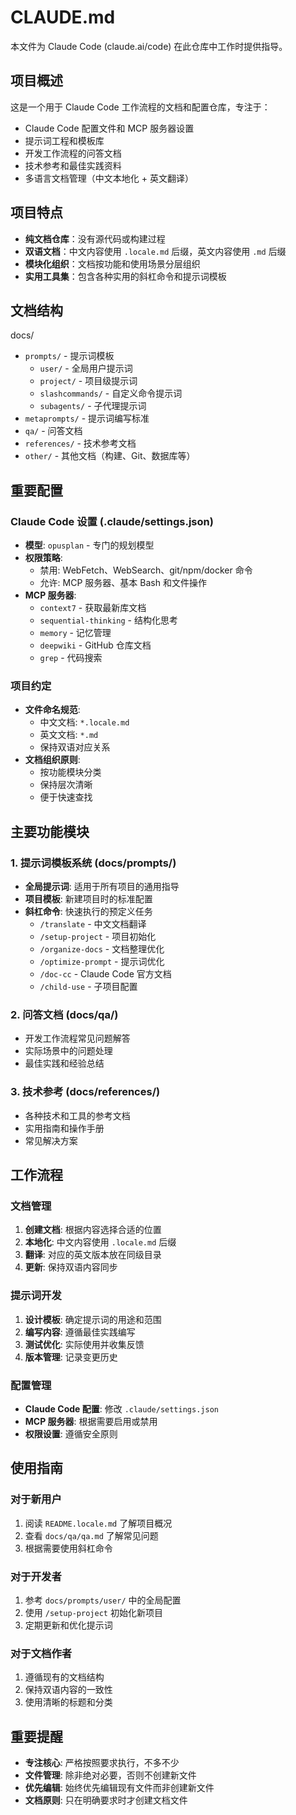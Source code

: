 # CLAUDE.md

本文件为 Claude Code (claude.ai/code) 在此仓库中工作时提供指导。

## 项目概述

这是一个用于 Claude Code 工作流程的文档和配置仓库，专注于：
- Claude Code 配置文件和 MCP 服务器设置
- 提示词工程和模板库
- 开发工作流程的问答文档
- 技术参考和最佳实践资料
- 多语言文档管理（中文本地化 + 英文翻译）

## 项目特点

- **纯文档仓库**：没有源代码或构建过程
- **双语文档**：中文内容使用 `.locale.md` 后缀，英文内容使用 `.md` 后缀
- **模块化组织**：文档按功能和使用场景分层组织
- **实用工具集**：包含各种实用的斜杠命令和提示词模板

## 文档结构

docs/
  - `prompts/` - 提示词模板
    - `user/` - 全局用户提示词
    - `project/` - 项目级提示词
    - `slashcommands/` - 自定义命令提示词
    - `subagents/` - 子代理提示词
  - `metaprompts/` - 提示词编写标准
  - `qa/` - 问答文档
  - `references/` - 技术参考文档
  - `other/` - 其他文档（构建、Git、数据库等）

## 重要配置

### Claude Code 设置 (.claude/settings.json)
- **模型**: `opusplan` - 专门的规划模型
- **权限策略**:
  - 禁用: WebFetch、WebSearch、git/npm/docker 命令
  - 允许: MCP 服务器、基本 Bash 和文件操作
- **MCP 服务器**:
  - `context7` - 获取最新库文档
  - `sequential-thinking` - 结构化思考
  - `memory` - 记忆管理
  - `deepwiki` - GitHub 仓库文档
  - `grep` - 代码搜索

### 项目约定
- **文件命名规范**:
  - 中文文档: `*.locale.md`
  - 英文文档: `*.md`
  - 保持双语对应关系
- **文档组织原则**:
  - 按功能模块分类
  - 保持层次清晰
  - 便于快速查找

## 主要功能模块

### 1. 提示词模板系统 (docs/prompts/)
- **全局提示词**: 适用于所有项目的通用指导
- **项目模板**: 新建项目时的标准配置
- **斜杠命令**: 快速执行的预定义任务
  - `/translate` - 中文文档翻译
  - `/setup-project` - 项目初始化
  - `/organize-docs` - 文档整理优化
  - `/optimize-prompt` - 提示词优化
  - `/doc-cc` - Claude Code 官方文档
  - `/child-use` - 子项目配置

### 2. 问答文档 (docs/qa/)
- 开发工作流程常见问题解答
- 实际场景中的问题处理
- 最佳实践和经验总结

### 3. 技术参考 (docs/references/)
- 各种技术和工具的参考文档
- 实用指南和操作手册
- 常见解决方案

## 工作流程

### 文档管理
1. **创建文档**: 根据内容选择合适的位置
2. **本地化**: 中文内容使用 `.locale.md` 后缀
3. **翻译**: 对应的英文版本放在同级目录
4. **更新**: 保持双语内容同步

### 提示词开发
1. **设计模板**: 确定提示词的用途和范围
2. **编写内容**: 遵循最佳实践编写
3. **测试优化**: 实际使用并收集反馈
4. **版本管理**: 记录变更历史

### 配置管理
- **Claude Code 配置**: 修改 `.claude/settings.json`
- **MCP 服务器**: 根据需要启用或禁用
- **权限设置**: 遵循安全原则

## 使用指南

### 对于新用户
1. 阅读 `README.locale.md` 了解项目概况
2. 查看 `docs/qa/qa.md` 了解常见问题
3. 根据需要使用斜杠命令

### 对于开发者
1. 参考 `docs/prompts/user/` 中的全局配置
2. 使用 `/setup-project` 初始化新项目
3. 定期更新和优化提示词

### 对于文档作者
1. 遵循现有的文档结构
2. 保持双语内容的一致性
3. 使用清晰的标题和分类

## 重要提醒

- **专注核心**: 严格按照要求执行，不多不少
- **文件管理**: 除非绝对必要，否则不创建新文件
- **优先编辑**: 始终优先编辑现有文件而非创建新文件
- **文档原则**: 只在明确要求时才创建文档文件
